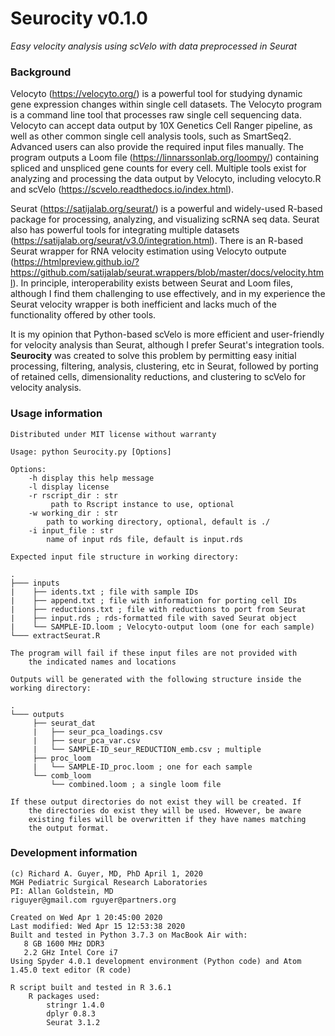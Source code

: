 # Seurocity v0.1.0
*Easy velocity analysis using scVelo with data preprocessed in Seurat*

### Background
Velocyto (https://velocyto.org/) is a powerful tool for studying dynamic gene expression changes within single cell datasets. The Velocyto program is a command line tool that processes raw single cell sequencing data. Velocyto can accept data output by 10X Genetics Cell Ranger pipeline, as well as other common single cell analysis tools, such as SmartSeq2. Advanced users can also provide the required input files manually. The program outputs a Loom file (https://linnarssonlab.org/loompy/) containing spliced and unspliced gene counts for every cell. Multiple tools exist for analyzing and processing the data output by Velocyto, including velocyto.R and scVelo (https://scvelo.readthedocs.io/index.html). 

Seurat (https://satijalab.org/seurat/) is a powerful and widely-used R-based package for processing, analyzing, and visualizing scRNA seq data. Seurat also has powerful tools for integrating multiple datasets (https://satijalab.org/seurat/v3.0/integration.html). There is an R-based Seurat wrapper for RNA velocity estimation using Velocyto outpute (https://htmlpreview.github.io/?https://github.com/satijalab/seurat.wrappers/blob/master/docs/velocity.html). In principle, interoperability exists between Seurat and Loom files, although I find them challenging to use effectively, and in my experience the Seurat velocity wrapper is both inefficient and lacks much of the functionality offered by other tools. 

It is my opinion that Python-based scVelo is more efficient and user-friendly for velocity analysis than Seurat, although I prefer Seurat's integration tools. **Seurocity** was created to solve this problem by permitting easy initial processing, filtering, analysis, clustering, etc in Seurat, followed by porting of retained cells, dimensionality reductions, and clustering to scVelo for velocity analysis.

### Usage information
    Distributed under MIT license without warranty
    
    Usage: python Seurocity.py [Options]
    
    Options: 
        -h display this help message
        -l display license
        -r rscript_dir : str
             path to Rscript instance to use, optional
        -w working_dir : str
            path to working directory, optional, default is ./
        -i input_file : str
            name of input rds file, default is input.rds
    
    Expected input file structure in working directory:
        
    .
    ├─── inputs
    |    ├── idents.txt ; file with sample IDs
    |    ├── append.txt ; file with information for porting cell IDs
    |    ├── reductions.txt ; file with reductions to port from Seurat
    |    ├── input.rds ; rds-formatted file with saved Seurat object
    |    └── SAMPLE-ID.loom ; Velocyto-output loom (one for each sample)
    └─── extractSeurat.R
        
    The program will fail if these input files are not provided with 
        the indicated names and locations
        
    Outputs will be generated with the following structure inside the working directory:
        
    .
    └─── outputs
         ├── seurat_dat 
         |   ├── seur_pca_loadings.csv
         |   ├── seur_pca_var.csv 
         |   └── SAMPLE-ID_seur_REDUCTION_emb.csv ; multiple
         ├── proc_loom 
         |   └── SAMPLE-ID_proc.loom ; one for each sample
         └── comb_loom
             └── combined.loom ; a single loom file 
    
    If these output directories do not exist they will be created. If 
        the directories do exist they will be used. However, be aware 
        existing files will be overwritten if they have names matching 
        the output format.

### Development information
    (c) Richard A. Guyer, MD, PhD April 1, 2020
    MGH Pediatric Surgical Research Laboratories
    PI: Allan Goldstein, MD
    riguyer@gmail.com rguyer@partners.org
    
    Created on Wed Apr 1 20:45:00 2020
    Last modified: Wed Apr 15 12:53:38 2020
    Built and tested in Python 3.7.3 on MacBook Air with:
       8 GB 1600 MHz DDR3
       2.2 GHz Intel Core i7
    Using Spyder 4.0.1 development environment (Python code) and Atom 1.45.0 text editor (R code)
    
    R script built and tested in R 3.6.1
        R packages used:
            stringr 1.4.0 
            dplyr 0.8.3  
            Seurat 3.1.2

